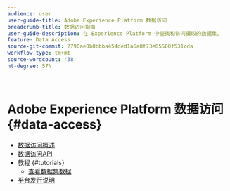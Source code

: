 ```yaml
---
audience: user
user-guide-title: Adobe Experience Platform 数据访问
breadcrumb-title: 数据访问指南
user-guide-description: 在 Experience Platform 中查找和访问摄取的数据集。
feature: Data Access
source-git-commit: 2790ae0b0bbba454ded1a6a8f73e05500f531cda
workflow-type: tm+mt
source-wordcount: '38'
ht-degree: 57%

---
```



# Adobe Experience Platform 数据访问 {#data-access}

- [数据访问概述](home.md)
- [数据访问API](api.md)
- 教程 {#tutorials}
   - [查看数据集数据](tutorials/dataset-data.md)
- [平台发行说明](https://www.adobe.com/go/platform-release-notes-en)